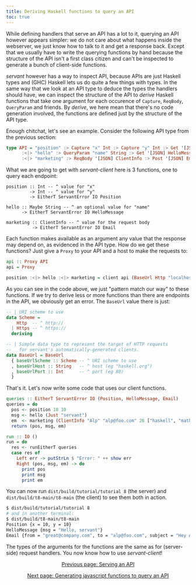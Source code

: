 ```yaml
---
title: Deriving Haskell functions to query an API
toc: true
---
```


While defining handlers that serve an API has a lot to it, querying an API however appears simpler: we do not care about what happens inside the webserver, we just know how to talk to it and get a response back. Except that we usually have to write the querying functions by hand because the structure of the API isn't a first class citizen and can't be inspected to generate a bunch of client-side functions.

*servant* however has a way to inspect API, because APIs are just Haskell types and (GHC) Haskell lets us do quite a few things with types. In the same way that we look at an API type to deduce the types the handlers should have, we can inspect the structure of the API to *derive* Haskell functions that take one argument for each occurence of `Capture`, `ReqBody`, `QueryParam`
and friends. By *derive*, we here mean that there's no code generation involved, the functions are defined just by the structure of the API type.

Enough chitchat, let's see an example. Consider the following API type from the previous section:

``` haskell
type API = "position" :> Capture "x" Int :> Capture "y" Int :> Get '[JSON] Position
      :<|> "hello" :> QueryParam "name" String :> Get '[JSON] HelloMessage
      :<|> "marketing" :> ReqBody '[JSON] ClientInfo :> Post '[JSON] Email
```

What we are going to get with *servant-client* here is 3 functions, one to query each endpoint:

```
position :: Int -- ^ value for "x"
         -> Int -- ^ value for "y"
         -> EitherT ServantError IO Position

hello :: Maybe String -- ^ an optional value for "name"
      -> EitherT ServantError IO HelloMessage

marketing :: ClientInfo -- ^ value for the request body
          -> EitherT ServantError IO Email
```

Each function makes available as an argument any value that the response may depend on, as evidenced in the API type. How do we get these functions? Just give a `Proxy` to your API and a host to make the requests to:

``` haskell
api :: Proxy API
api = Proxy

position :<|> hello :<|> marketing = client api (BaseUrl Http "localhost" 8081)
```

As you can see in the code above, we just "pattern match our way" to these functions. If we try to derive less or more functions than there are endpoints in the API, we obviously get an error. The `BaseUrl` value there is just:

``` haskell
-- | URI scheme to use
data Scheme =
    Http  -- ^ http://
  | Https -- ^ https://
  deriving

-- | Simple data type to represent the target of HTTP requests
--   for servant's automatically-generated clients.
data BaseUrl = BaseUrl
  { baseUrlScheme :: Scheme -- ^ URI scheme to use
  , baseUrlHost :: String   -- ^ host (eg "haskell.org")
  , baseUrlPort :: Int      -- ^ port (eg 80)
  }
```

That's it. Let's now write some code that uses our client functions.

``` haskell
queries :: EitherT ServantError IO (Position, HelloMessage, Email)
queries = do
  pos <- position 10 10
  msg <- hello (Just "servant")
  em  <- marketing (ClientInfo "Alp" "alp@foo.com" 26 ["haskell", "mathematics"])
  return (pos, msg, em)

run :: IO ()
run = do
  res <- runEitherT queries
  case res of
    Left err -> putStrLn $ "Error: " ++ show err
    Right (pos, msg, em) -> do
      print pos
      print msg
      print em
```

You can now run `dist/build/tutorial/tutorial 8` (the server) and
`dist/build/t8-main/t8-main` (the client) to see them both in action.

``` bash
$ dist/build/tutorial/tutorial 8
# and in another terminal:
$ dist/build/t8-main/t8-main
Position {x = 10, y = 10}
HelloMessage {msg = "Hello, servant"}
Email {from = "great@company.com", to = "alp@foo.com", subject = "Hey Alp, we miss you!", body = "Hi Alp,\n\nSince you've recently turned 26, have you checked out our latest haskell, mathematics products? Give us a visit!"}
```

The types of the arguments for the functions are the same as for (server-side) request handlers. You now know how to use *servant-client*!

<div style="text-align: center;">
  <p><a href="/tutorial/server.html">Previous page: Serving an API</a></p>
  <p><a href="/tutorial/javascript.html">Next page: Generating javascript functions to query an API</a></p>
</div>
